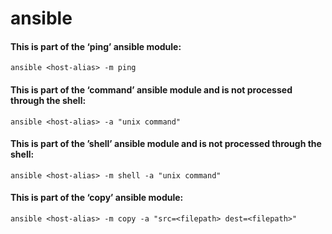 # ansible

#### This is part of the ‘ping’ ansible module:
`ansible <host-alias> -m ping`

#### This is part of the ‘command’ ansible module and is not processed through the shell:
`ansible <host-alias> -a "unix command"`

#### This is part of the ’shell’ ansible module and is not processed through the shell:
`ansible <host-alias> -m shell -a "unix command"`

#### This is part of the ‘copy’ ansible module:
`ansible <host-alias> -m copy -a "src=<filepath> dest=<filepath>"`
